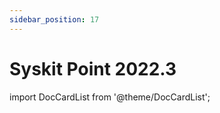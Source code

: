 ```yaml
---
sidebar_position: 17
---
```


# Syskit Point 2022.3

import DocCardList from '@theme/DocCardList';

<DocCardList />